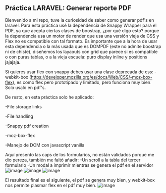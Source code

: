 ## Práctica LARAVEL: Generar reporte PDF

Bienvenido a mi repo, tuve la curiosidad de saber como generar pdf's en laravel. Para esta práctica usé
la dependencia de Snappy Wrapper para el PDF, ya que acepta ciertas clases de boostrap, ¿por qué digo esto?
porque la dependencia usa un motor de render que usa una versión vieja de CSS y Flex no es compatible
con tal formato. Es importante que a la hora de usar esta dependencia o la más usada que es DOMPDF (este no
admite boostrap ni de chiste), diseñemos los layaouts con grid que parece si es compatible o con puras tablas,
o a la vieja escuela: puro display inline y positions jajajaja.

Si quieres usar flex con snappy debes usar una clase deprecada de css: -webkit-box
(https://developer.mozilla.org/es/docs/Web/CSS/-moz-box-flex), es como flex
pero prototipado y limitado, pero funciona muy bien. Solo usalo en pdf's.

De resto, en esta práctica solo he aplicado:

-File storage links

-File handling

-Snappy pdf creation

-moz-box-flex

-Manejo de DOM con javascript vanilla

Aquí presento las caps de los formularios, no están validados porque me dio pereza, también me faltó añadir:
-Un scroll a la tabla del tercer formulario
-Un modal a imprimir mientras se genera el pdf en el servidor
![image](https://user-images.githubusercontent.com/78714792/176547267-7caee5e2-4c5f-47c1-8076-01fb697d939e.png)
![image](https://user-images.githubusercontent.com/78714792/176547331-9449cfd4-fe93-4676-bef1-c7ad01cbaf79.png)
![image](https://user-images.githubusercontent.com/78714792/176547399-f338cb16-56f3-4ca9-8a17-3e96d21b95ca.png)


El resultado final es el siguiente, el pdf se genera muy bien, y webkit-box nos permite plasmar
flex en el pdf muy bien.
![image](https://user-images.githubusercontent.com/78714792/176547171-69ba77d5-198c-4ce9-9ce8-2bf4e4819dad.png)
